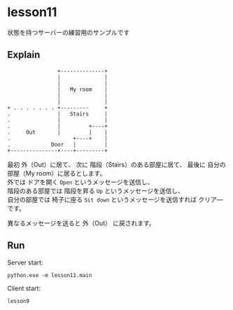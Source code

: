 # lesson11

状態を持つサーバーの練習用のサンプルです  

## Explain

```plain
                +--------------+
                |              |
                |              |
                |   My room    |
                |              |
                |              |
+ . . . . . . . +---------     +
.               |   Stairs     |
.               |              |
.               |         +----+
.     Out       |         |    |
.                    +----+    |
.             Door   |         |
+---------------+----+---------+
```

最初 外（Out）に居て、 次に 階段（Stairs）のある部屋に居て、 最後に 自分の部屋（My room）に居るとします。  
外では ドアを開く `Open` というメッセージを送信し、  
階段のある部屋では 階段を昇る `Up` というメッセージを送信し、  
自分の部屋では 椅子に座る `Sit down` というメッセージを送信すれば クリア―です。  

異なるメッセージを送ると 外（Out） に戻されます。  

## Run

Server start:  

```shell
python.exe -m lesson11.main
```

Client start:  

`lesson9`
